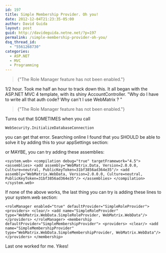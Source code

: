```yaml
---
id: 197
title: Simple Membership Provider. Oh you!
date: 2012-12-04T21:23:35-05:00
author: David Guida
layout: post
guid: http://davideguida.netne.net/?p=197
permalink: /simple-membership-provider-oh-you/
dsq_thread_id:
  - "5561268730"
categories:
  - ASP.NET
  - MVC
  - Programming
---
```

> {"The Role Manager feature has not been enabled."}

1/2 hour. Took me half an hour to track down this. It all began with the ASP.NET MVC 4 template, with its shiny AccountController. "Why do I have to write all that auth code? Why can't I use WebMatrix ? "

> {"The Role Manager feature has not been enabled."}

Turns out that SOMETIMES when you call

    WebSecurity.InitializeDatabaseConnection

you can get that error. Searching online I found that you SHOULD be able to solve it by adding this to your appSettings section:

or MAYBE, you can try adding these assemblies:

    <system.web> <compilation debug="true" targetFramework="4.5"> <assemblies> <add assembly="WebMatrix.Data, Version=2.0.0.0, Culture=neutral, PublicKeyToken=31bf3856ad364e35"/> <add assembly="WebMatrix.WebData, Version=2.0.0.0, Culture=neutral, PublicKeyToken=31bf3856ad364e35"/> </assemblies> </compilation> </system.web>

If none of the above works, the last thing you can try is adding these lines to your system.web section:

    <roleManager enabled="true" defaultProvider="SimpleRoleProvider"> <providers> <clear/> <add name="SimpleRoleProvider" type="WebMatrix.WebData.SimpleRoleProvider, WebMatrix.WebData"/> </providers> </roleManager> <membership defaultProvider="SimpleMembershipProvider"> <providers> <clear/> <add name="SimpleMembershipProvider" type="WebMatrix.WebData.SimpleMembershipProvider, WebMatrix.WebData"/> </providers> </membership> 

Last one worked for me. Yikes!

<div class="post-details-footer-widgets">
</div>